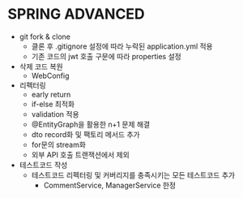 # SPRING ADVANCED
- git fork & clone
    - 클론 후 .gitignore 설정에 따라 누락된 application.yml 적용
    - 기존 코드의 jwt 호출 구문에 따라 properties 설정
- 삭제 코드 복원
    - WebConfig
- 리펙터링
    - early return
    - if-else 최적화
    - validation 적용
    - @EntityGraph을 활용한 n+1 문제 해결
    - dto record화 및 팩토리 메서드 추가
    - for문의 stream화
    - 외부 API 호출 트랜잭션에서 제외
- 테스트코드 작성
    - 테스트코드 리펙터링 및 커버리지를 충족시키는 모든 테스트코드 추가
        - CommentService, ManagerService 한정
